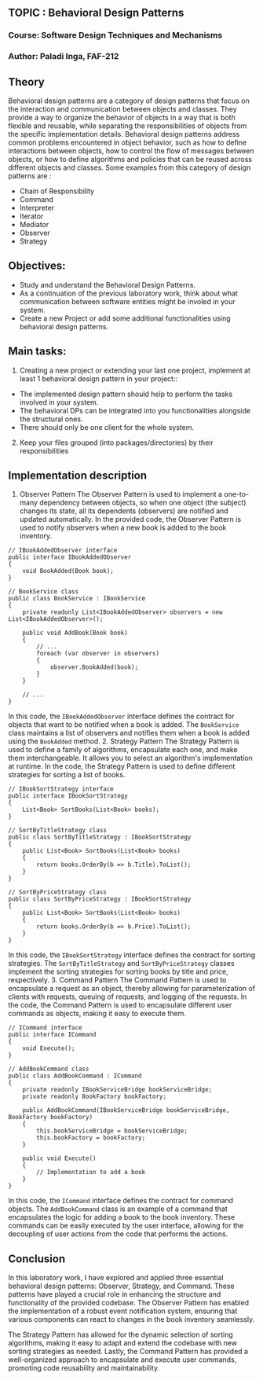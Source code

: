 ﻿## TOPIC : Behavioral Design Patterns
### Course: Software Design Techniques and Mechanisms
### Author: Paladi Inga, FAF-212

## Theory
Behavioral design patterns are a category of design patterns that focus on the interaction and communication between objects and classes. They provide a way to organize the behavior of objects in a way that is both flexible and reusable, while separating the responsibilities of objects from the specific implementation details. Behavioral design patterns address common problems encountered in object behavior, such as how to define interactions between objects, how to control the flow of messages between objects, or how to define algorithms and policies that can be reused across different objects and classes.
 Some examples from this category of design patterns are :
* Chain of Responsibility
* Command
* Interpreter
* Iterator
* Mediator
* Observer
* Strategy

## Objectives:
* Study and understand the Behavioral Design Patterns.
* As a continuation of the previous laboratory work, think about what communication between software entities might be involed in your system.
* Create a new Project or add some additional functionalities using behavioral design patterns.


## Main tasks:
1.  Creating a new project or extending your last one project, implement at least 1 behavioral design pattern in your project::

* The implemented design pattern should help to perform the tasks involved in your system.
* The behavioral DPs can be integrated into you functionalities alongside the structural ones.
* There should only be one client for the whole system.
2. Keep your files grouped (into packages/directories) by their responsibilities 


## Implementation description
1. Observer Pattern
The Observer Pattern is used to implement a one-to-many dependency between objects, so when one object (the subject) changes its state, all its dependents (observers) are notified and updated automatically. In the provided code, the Observer Pattern is used to notify observers when a new book is added to the book inventory.
```
// IBookAddedObserver interface
public interface IBookAddedObserver
{
    void BookAdded(Book book);
}

// BookService class
public class BookService : IBookService
{
    private readonly List<IBookAddedObserver> observers = new List<IBookAddedObserver>();

    public void AddBook(Book book)
    {
        // ...
        foreach (var observer in observers)
        {
            observer.BookAdded(book);
        }
    }

    // ...
}
```
In this code, the `IBookAddedObserver` interface defines the contract for objects that want to be notified when a book is added. The `BookService `class maintains a list of observers and notifies them when a book is added using the `BookAdded` method.
2. Strategy Pattern
The Strategy Pattern is used to define a family of algorithms, encapsulate each one, and make them interchangeable. It allows you to select an algorithm's implementation at runtime. In the code, the Strategy Pattern is used to define different strategies for sorting a list of books.
```
// IBookSortStrategy interface
public interface IBookSortStrategy
{
    List<Book> SortBooks(List<Book> books);
}

// SortByTitleStrategy class
public class SortByTitleStrategy : IBookSortStrategy
{
    public List<Book> SortBooks(List<Book> books)
    {
        return books.OrderBy(b => b.Title).ToList();
    }
}

// SortByPriceStrategy class
public class SortByPriceStrategy : IBookSortStrategy
{
    public List<Book> SortBooks(List<Book> books)
    {
        return books.OrderBy(b => b.Price).ToList();
    }
}
```
In this code, the `IBookSortStrategy` interface defines the contract for sorting strategies. The `SortByTitleStrategy` and `SortByPriceStrategy` classes implement the sorting strategies for sorting books by title and price, respectively.
3. Command Pattern
The Command Pattern is used to encapsulate a request as an object, thereby allowing for parameterization of clients with requests, queuing of requests, and logging of the requests. In the code, the Command Pattern is used to encapsulate different user commands as objects, making it easy to execute them.
```
// ICommand interface
public interface ICommand
{
    void Execute();
}

// AddBookCommand class
public class AddBookCommand : ICommand
{
    private readonly IBookServiceBridge bookServiceBridge;
    private readonly BookFactory bookFactory;

    public AddBookCommand(IBookServiceBridge bookServiceBridge, BookFactory bookFactory)
    {
        this.bookServiceBridge = bookServiceBridge;
        this.bookFactory = bookFactory;
    }

    public void Execute()
    {
        // Implementation to add a book
    }
}

```
In this code, the `ICommand` interface defines the contract for command objects. The `AddBookCommand` class is an example of a command that encapsulates the logic for adding a book to the book inventory. These commands can be easily executed by the user interface, allowing for the decoupling of user actions from the code that performs the actions.
## Conclusion
In this laboratory work, I have explored and applied three essential behavioral design patterns: Observer, Strategy, and Command. These patterns have played a crucial role in enhancing the structure and functionality of the provided codebase. The Observer Pattern has enabled the implementation of a robust event notification system, ensuring that various components can react to changes in the book inventory seamlessly.

The Strategy Pattern has allowed for the dynamic selection of sorting algorithms, making it easy to adapt and extend the codebase with new sorting strategies as needed. Lastly, the Command Pattern has provided a well-organized approach to encapsulate and execute user commands, promoting code reusability and maintainability.